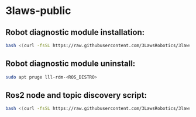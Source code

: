 # 3laws-public

## Robot diagnostic module installation:
```bash
bash <(curl -fsSL https://raw.githubusercontent.com/3LawsRobotics/3laws-public/beta/rdm/install.sh) [-hyf] [-r <ROS_DISTRO>] [-a <ARCH>] [-v <UBUNTU_VERSION>]
```

## Robot diagnostic module uninstall:
```bash
sudo apt pruge lll-rdm-<ROS_DISTRO>
```

## Ros2 node and topic discovery script:
```bash
bash <(curl -fsSL https://raw.githubusercontent.com/3LawsRobotics/3laws-public/master/rdm/ros_graph_discovery.sh)
```
